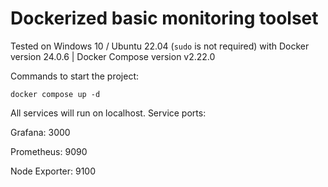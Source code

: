 # Dockerized basic monitoring toolset

Tested on Windows 10 / Ubuntu 22.04 (```sudo``` is not required) with Docker version 24.0.6 | Docker Compose version v2.22.0

Commands to start the project:

```
docker compose up -d
```
All services will run on localhost. Service ports:

Grafana: 3000

Prometheus: 9090

Node Exporter: 9100

